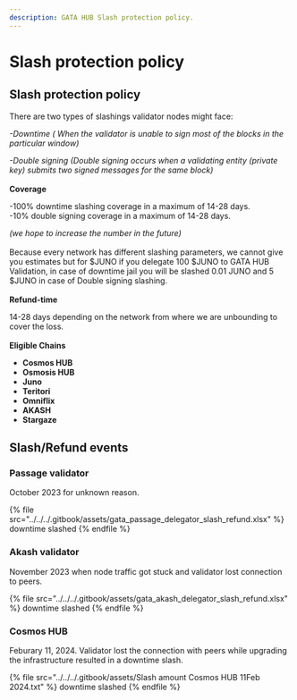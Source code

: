```yaml
---
description: GATA HUB Slash protection policy.
---
```


# Slash protection policy

## Slash protection policy

There are two types of slashings validator nodes might face:

&#x20; _-Downtime ( When the validator is unable to sign most of the blocks in the particular window)_

&#x20; _-Double signing (Double signing occurs when a validating entity (private key) submits two signed messages for the same block)_ \
\
**Coverage**

\-100% downtime slashing coverage in a maximum of 14-28 days. \
\-10% double signing coverage in a maximum of 14-28 days.&#x20;

_(we hope to increase the number in the future)_ \
\
Because every network has different slashing parameters, we cannot give you estimates but for $JUNO if you delegate 100 $JUNO to GATA HUB Validation, in case of downtime jail you will be slashed 0.01 JUNO and 5 $JUNO in case of Double signing slashing.\
\
**Refund-time**

14-28 days depending on the network from where we are unbounding to cover the loss. \
\
**Eligible Chains**

* **Cosmos HUB**
* **Osmosis HUB**
* **Juno**
* **Teritori**
* **Omniflix**
* **AKASH**
* **Stargaze**

## **Slash/Refund events**

### **Passage validator**&#x20;

October 2023 for unknown reason.

{% file src="../../../.gitbook/assets/gata_passage_delegator_slash_refund.xlsx" %}
downtime slashed
{% endfile %}

### **Akash validator**

November 2023 when node traffic got stuck and validator lost connection to peers.

{% file src="../../../.gitbook/assets/gata_akash_delegator_slash_refund.xlsx" %}
downtime slashed
{% endfile %}

### Cosmos HUB

Feburary 11, 2024. Validator lost the connection with peers while upgrading the infrastructure resulted in a downtime slash.&#x20;

{% file src="../../../.gitbook/assets/Slash amount Cosmos HUB 11Feb 2024.txt" %}
downtime slashed
{% endfile %}
